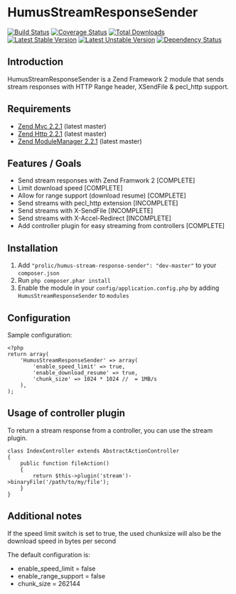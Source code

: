 HumusStreamResponseSender
=========================

[![Build Status](https://travis-ci.org/prolic/HumusStreamResponseSender.png?branch=master)](https://travis-ci.org/prolic/HumusStreamResponseSender)
[![Coverage Status](https://coveralls.io/repos/prolic/HumusStreamResponseSender/badge.png)](https://coveralls.io/r/prolic/HumusStreamResponseSender)
[![Total Downloads](https://poser.pugx.org/prolic/humus-stream-response-sender/downloads.png)](https://packagist.org/packages/prolic/humus-stream-response-sender)
[![Latest Stable Version](https://poser.pugx.org/prolic/humus-stream-response-sender/v/stable.png)](https://packagist.org/packages/prolic/humus-stream-response-sender)
[![Latest Unstable Version](https://poser.pugx.org/prolic/humus-stream-response-sender/v/unstable.png)](https://packagist.org/packages/prolic/humus-stream-response-sender)
[![Dependency Status](https://www.versioneye.com/php/prolic:humus-stream-response-sender/dev-master/badge.png)](https://www.versioneye.com/php/prolic:humus-stream-response-sender)

Introduction
------------

HumusStreamResponseSender is a Zend Framework 2 module that sends stream responses
with HTTP Range header, XSendFile & pecl_http support.

Requirements
------------

* [Zend Mvc 2.2.1](https://github.com/zendframework/zf2) (latest master)
* [Zend Http 2.2.1](https://github.com/zendframework/zf2) (latest master)
* [Zend ModuleManager 2.2.1](https://github.com/zendframework/zf2) (latest master)

Features / Goals
----------------

* Send stream responses with Zend Framwork 2 [COMPLETE]
* Limit download speed [COMPLETE]
* Allow for range support (download resume) [COMPLETE]
* Send streams with pecl_http extension [INCOMPLETE]
* Send streams with X-SendFile [INCOMPLETE]
* Send streams with X-Accel-Redirect [INCOMPLETE]
* Add controller plugin for easy streaming from controllers [COMPLETE]

Installation
------------

 1.  Add `"prolic/humus-stream-response-sender": "dev-master"` to your `composer.json`
 2.  Run `php composer.phar install`
 3.  Enable the module in your `config/application.config.php` by adding `HumusStreamResponseSender` to `modules`

Configuration
-------------

Sample configuration:

    <?php
    return array(
        'HumusStreamResponseSender' => array(
            'enable_speed_limit' => true,
            'enable_download_resume' => true,
            'chunk_size' => 1024 * 1024 //  = 1MB/s
        ),
    );

Usage of controller plugin
--------------------------

To return a stream response from a controller, you can use the stream plugin.

    class IndexController extends AbstractActionController
    {
        public function fileAction()
        {
            return $this->plugin('stream')->binaryFile('/path/to/my/file');
        }
    }

Additional notes
----------------

If the speed limit switch is set to true, the used chunksize will also be the download speed in bytes per second

The default configuration is:
- enable_speed_limit = false
- enable_range_support = false
- chunk_size = 262144
